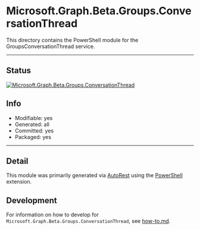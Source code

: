 <!-- region Generated -->
# Microsoft.Graph.Beta.Groups.ConversationThread
This directory contains the PowerShell module for the GroupsConversationThread service.

---
## Status
[![Microsoft.Graph.Beta.Groups.ConversationThread](https://img.shields.io/powershellgallery/v/Microsoft.Graph.Beta.Groups.ConversationThread.svg?style=flat-square&label=Microsoft.Graph.Beta.Groups.ConversationThread "Microsoft.Graph.Beta.Groups.ConversationThread")](https://www.powershellgallery.com/packages/Microsoft.Graph.Beta.Groups.ConversationThread/)

## Info
- Modifiable: yes
- Generated: all
- Committed: yes
- Packaged: yes

---
## Detail
This module was primarily generated via [AutoRest](https://github.com/Azure/autorest) using the [PowerShell](https://github.com/Azure/autorest.powershell) extension.

## Development
For information on how to develop for `Microsoft.Graph.Beta.Groups.ConversationThread`, see [how-to.md](how-to.md).
<!-- endregion -->

